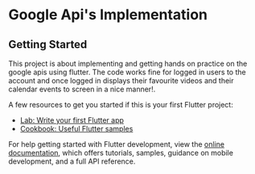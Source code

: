 # Google Api's Implementation

## Getting Started

This project is about implementing and getting hands on practice on the google apis using flutter. The code works fine for logged in users to the account and once logged in displays their favourite videos and their calendar events to screen in a nice manner!.

A few resources to get you started if this is your first Flutter project:

- [Lab: Write your first Flutter app](https://docs.flutter.dev/get-started/codelab)
- [Cookbook: Useful Flutter samples](https://docs.flutter.dev/cookbook)

For help getting started with Flutter development, view the
[online documentation](https://docs.flutter.dev/), which offers tutorials,
samples, guidance on mobile development, and a full API reference.
